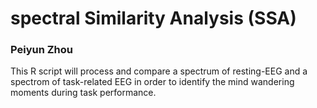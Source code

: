 # spectral Similarity Analysis (SSA)
### Peiyun Zhou 
This R script will process and compare a spectrum of resting-EEG and a spectrom of task-related EEG 
in order to identify the mind wandering moments during task performance. 
